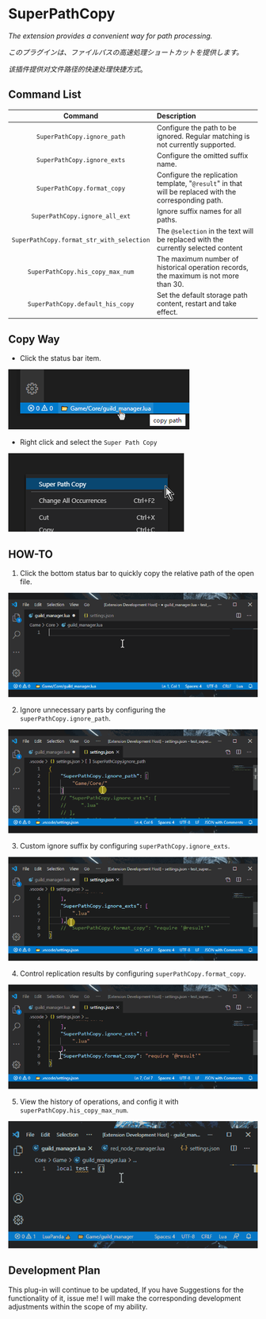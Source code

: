 # **SuperPathCopy**  
*The extension provides a convenient way for path processing.*

*このプラグインは、ファイルパスの高速処理ショートカットを提供します。*

*该插件提供对文件路径的快速处理快捷方式*。

## **Command List**
|            Command             | Description                                                                                        |
| :----------------------------: | :------------------------------------------------------------------------------------------------- |
|  `SuperPathCopy.ignore_path`   | Configure the path to be ignored. Regular matching is not currently supported.                     |
|  `SuperPathCopy.ignore_exts`   | Configure the omitted suffix name.                                                                 |
|  `SuperPathCopy.format_copy`   | Configure the replication template, "`@result`" in that will be replaced with the corresponding path. |
| `SuperPathCopy.ignore_all_ext` | Ignore suffix names for all paths.                                                                 |
|`SuperPathCopy.format_str_with_selection`|The `@selection` in the text will be replaced with the currently selected content|
|`SuperPathCopy.his_copy_max_num`|The maximum number of historical operation records, the maximum is not more than 30.|
|`SuperPathCopy.default_his_copy`|Set the default storage path content, restart and take effect.|

## **Copy Way**

- Click the status bar item.

![](https://raw.githubusercontent.com/JiuMengDz/owner_images/master/vscode_extension/superpathcopy/click_status_bar.png)

- Right click and select the `Super Path Copy`
  
![](https://raw.githubusercontent.com/JiuMengDz/owner_images/master/vscode_extension/superpathcopy/right_click_in_context.png)

## **HOW-TO**

1. Click the bottom status bar to quickly copy the relative path of the open file.

![](https://raw.githubusercontent.com/JiuMengDz/owner_images/master/vscode_extension/superpathcopy/normal_test.gif)

2. Ignore unnecessary parts by configuring the `superPathCopy.ignore_path`.

![](https://raw.githubusercontent.com/JiuMengDz/owner_images/master/vscode_extension/superpathcopy/ignore_path_test.gif)

3. Custom ignore suffix by configuring `superPathCopy.ignore_exts`.

![](https://raw.githubusercontent.com/JiuMengDz/owner_images/master/vscode_extension/superpathcopy/ignore_ext_test.gif)

4. Control replication results by configuring `superPathCopy.format_copy`.

![](https://raw.githubusercontent.com/JiuMengDz/owner_images/master/vscode_extension/superpathcopy/format_test.gif)

5. View the history of operations, and config it with `superPathCopy.his_copy_max_num`.

![](https://github.com/JiuMengDz/owner_images/blob/master/vscode_extension/superpathcopy/copy_his.gif?raw=true)

## **Development Plan**
This plug-in will continue to be updated, If you have Suggestions for the functionality of it, issue me! I will make the corresponding development adjustments within the scope of my ability.